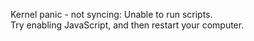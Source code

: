 Kernel panic - not syncing: Unable to run scripts.  
Try enabling JavaScript, and then restart your computer.  
